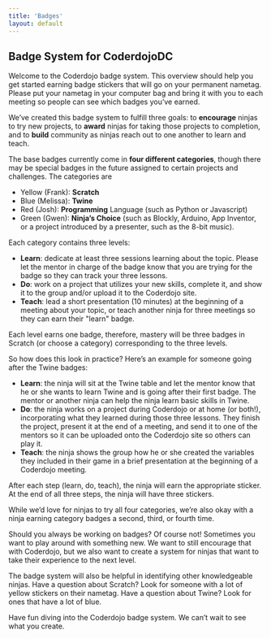 ```yaml
---
title: 'Badges'
layout: default
---
```


## Badge System for CoderdojoDC

Welcome to the Coderdojo badge system.  This overview should help you get started earning badge stickers that will go on your permanent nametag.  Please put your nametag in your computer bag and bring it with you to each meeting so people can see which badges you’ve earned.

We’ve created this badge system to fulfill three goals: to **encourage** ninjas to try new projects, to **award** ninjas for taking those projects to completion, and to **build** community as ninjas reach out to one another to learn and teach.

The base badges currently come in **four different categories**, though there may be special badges in the future assigned to certain projects and challenges.  The categories are

* Yellow (Frank): **Scratch**
* Blue (Melissa): **Twine**
* Red (Josh): **Programming** Language (such as Python or Javascript)
* Green (Gwen): **Ninja’s Choice** (such as Blockly, Arduino, App Inventor, or a project introduced by a presenter, such as the 8-bit music).

Each category contains three levels:

* **Learn**: dedicate at least three sessions learning about the topic.  Please let the mentor in charge of the badge know that you are trying for the badge so they can track your three lessons.
* **Do**: work on a project that utilizes your new skills, complete it, and show it to the group and/or upload it to the Coderdojo site.
* **Teach**: lead a short presentation (10 minutes) at the beginning of a meeting about your topic, or teach another ninja for three meetings so they can earn their "learn" badge.

Each level earns one badge, therefore, mastery will be three badges in Scratch (or choose a category) corresponding to the three levels.

So how does this look in practice?  Here’s an example for someone going after the Twine badges:

* **Learn**: the ninja will sit at the Twine table and let the mentor know that he or she wants to learn Twine and is going after their first badge.  The mentor or another ninja can help the ninja learn basic skills in Twine.
* **Do**: the ninja works on a project during Coderdojo or at home (or both!), incorporating what they learned during those three lessons.  They finish the project, present it at the end of a meeting, and send it to one of the mentors so it can be uploaded onto the Coderdojo site so others can play it.
* **Teach**: the ninja shows the group how he or she created the variables they included in their game in a brief presentation at the beginning of a Coderdojo meeting.

After each step (learn, do, teach), the ninja will earn the appropriate sticker.  At the end of all three steps, the ninja will have three stickers.

While we’d love for ninjas to try all four categories, we’re also okay with a ninja earning category badges a second, third, or fourth time.  

Should you always be working on badges?  Of course not!  Sometimes you want to play around with something new.  We want to still encourage that with Coderdojo, but we also want to create a system for ninjas that want to take their experience to the next level.

The badge system will also be helpful in identifying other knowledgeable ninjas.  Have a question about Scratch?  Look for someone with a lot of yellow stickers on their nametag.  Have a question about Twine?  Look for ones that have a lot of blue.

Have fun diving into the Coderdojo badge system.  We can’t wait to see what you create.

